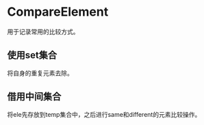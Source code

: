 # CompareElement
用于记录常用的比较方式。
## 使用set集合
将自身的重复元素去除。
## 借用中间集合
将ele先存放到temp集合中，之后进行same和different的元素比较操作。

